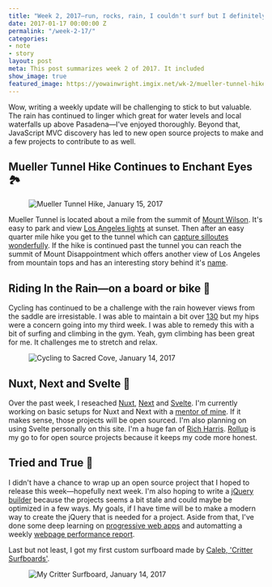 ```yaml
---
title: "Week 2, 2017—run, rocks, rain, I couldn't surf but I definitely played in the rain"
date: 2017-01-17 00:00:00 Z
permalink: "/week-2-17/"
categories:
- note
- story
layout: post
meta: This post summarizes week 2 of 2017. It included 
show_image: true
featured_image: https://yowainwright.imgix.net/wk-2/mueller-tunnel-hike-bw-2.jpg?fit=crop&w=700&auto=format
---
```


Wow, writing a weekly update will be challenging to stick to but valuable. The rain has continued to linger which great for water levels and local waterfalls up above Pasadena—I've enjoyed thoroughly. Beyond that, JavaScript MVC discovery has led to new open source projects to make and a few projects to contribute to as well. 

## Mueller Tunnel Hike Continues to Enchant Eyes 🏞

<figure>
  <img src="//yowainwright.imgix.net/wk-2/mueller-tunnel-hike-bw-1.jpg?fit=crop&w=700&h=700&auto=format" alt="Mueller Tunnel Hike, January 15, 2017" />
</figure>

Mueller Tunnel is located about a mile from the summit of [Mount Wilson](https://www.mtwilson.edu/). It's easy to park and view [Los Angeles lights](https://www.instagram.com/p/5ey73zSf9Z/) at sunset. Then after an easy quarter mile hike you get to the tunnel which can [capture silloutes wonderfully](https://www.instagram.com/p/BL7mWWwDd_n/). If the hike is continued past the tunnel you can reach the summit of Mount Disappointment which offers another view of Los Angeles from mountain tops and has an interesting story behind it's [name](https://en.wikipedia.org/wiki/Mount_Disappointment_(California)). 


## Riding In the Rain—on a board or bike 🚴

Cycling has continued to be a challenge with the rain however views from the saddle are irresistable. I was able to maintain a bit over [130](https://www.strava.com/athletes/722335#interval?interval=201702&interval_type=week&chart_type=miles&year_offset=0) but my hips were a concern going into my third week. I was able to remedy this with a bit of surfing and climbing in the gym. Yeah, gym climbing has been great for me. It challenges me to stretch and relax. 

<figure class="width--content">
  <img src="//yowainwright.imgix.net/wk-2/sacred-cove.jpg?fit=crop&w=2000&h=1500&auto=format" alt="Cycling to Sacred Cove, January 14, 2017" />
</figure>

## Nuxt, Next and Svelte 🦄

Over the past week, I reseached [Nuxt](https://nuxtjs.org/), [Next](https://zeit.co/blog/next) and [Svelte](https://svelte.technology/). I'm currently working on basic setups for Nuxt and Next with a [mentor of mine](https://github.com/briangonzalez/). If it makes sense, those projects will be open sourced. I'm also planning on using Svelte personally on this site. I'm a huge fan of [Rich Harris](https://github.com/Rich-Harris). [Rollup](https://github.com/rollup/rollup) is my go to for open source projects because it keeps my code more honest. 


## Tried and True 🐘

I didn't have a chance to wrap up an open source project that I hoped to release this week—hopefully next week. I'm also hoping to write a [jQuery builder](https://www.npmjs.com/package/jquery-builder) because the projects seems a bit stale and could maybe be optimized in a few ways. My goals, if I have time will be to make a modern way to create the jQuery that is needed for a project. Aside from that, I've done some deep learning on [progressive web apps](https://developers.google.com/web/progressive-web-apps/) and automatting a weekly [webpage performance report](http://danielmall.com/articles/how-to-make-a-performance-budget/).

Last but not least, I got my first custom surfboard made by [Caleb, 'Critter Surfboards'](https://www.instagram.com/critterssurfboards/).

<figure class="width--content">
  <img src="//yowainwright.imgix.net/wk-2/new-surfboard.jpg?fit=crop&w=2000&h=1500&auto=format" alt="My Critter Surfboard, January 14, 2017" />
</figure>

